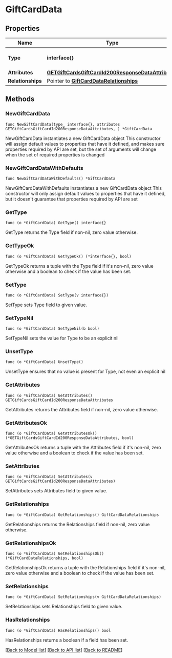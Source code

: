 # GiftCardData

## Properties

Name | Type | Description | Notes
------------ | ------------- | ------------- | -------------
**Type** | **interface{}** | The resource&#39;s type | 
**Attributes** | [**GETGiftCardsGiftCardId200ResponseDataAttributes**](GETGiftCardsGiftCardId200ResponseDataAttributes.md) |  | 
**Relationships** | Pointer to [**GiftCardDataRelationships**](GiftCardDataRelationships.md) |  | [optional] 

## Methods

### NewGiftCardData

`func NewGiftCardData(type_ interface{}, attributes GETGiftCardsGiftCardId200ResponseDataAttributes, ) *GiftCardData`

NewGiftCardData instantiates a new GiftCardData object
This constructor will assign default values to properties that have it defined,
and makes sure properties required by API are set, but the set of arguments
will change when the set of required properties is changed

### NewGiftCardDataWithDefaults

`func NewGiftCardDataWithDefaults() *GiftCardData`

NewGiftCardDataWithDefaults instantiates a new GiftCardData object
This constructor will only assign default values to properties that have it defined,
but it doesn't guarantee that properties required by API are set

### GetType

`func (o *GiftCardData) GetType() interface{}`

GetType returns the Type field if non-nil, zero value otherwise.

### GetTypeOk

`func (o *GiftCardData) GetTypeOk() (*interface{}, bool)`

GetTypeOk returns a tuple with the Type field if it's non-nil, zero value otherwise
and a boolean to check if the value has been set.

### SetType

`func (o *GiftCardData) SetType(v interface{})`

SetType sets Type field to given value.


### SetTypeNil

`func (o *GiftCardData) SetTypeNil(b bool)`

 SetTypeNil sets the value for Type to be an explicit nil

### UnsetType
`func (o *GiftCardData) UnsetType()`

UnsetType ensures that no value is present for Type, not even an explicit nil
### GetAttributes

`func (o *GiftCardData) GetAttributes() GETGiftCardsGiftCardId200ResponseDataAttributes`

GetAttributes returns the Attributes field if non-nil, zero value otherwise.

### GetAttributesOk

`func (o *GiftCardData) GetAttributesOk() (*GETGiftCardsGiftCardId200ResponseDataAttributes, bool)`

GetAttributesOk returns a tuple with the Attributes field if it's non-nil, zero value otherwise
and a boolean to check if the value has been set.

### SetAttributes

`func (o *GiftCardData) SetAttributes(v GETGiftCardsGiftCardId200ResponseDataAttributes)`

SetAttributes sets Attributes field to given value.


### GetRelationships

`func (o *GiftCardData) GetRelationships() GiftCardDataRelationships`

GetRelationships returns the Relationships field if non-nil, zero value otherwise.

### GetRelationshipsOk

`func (o *GiftCardData) GetRelationshipsOk() (*GiftCardDataRelationships, bool)`

GetRelationshipsOk returns a tuple with the Relationships field if it's non-nil, zero value otherwise
and a boolean to check if the value has been set.

### SetRelationships

`func (o *GiftCardData) SetRelationships(v GiftCardDataRelationships)`

SetRelationships sets Relationships field to given value.

### HasRelationships

`func (o *GiftCardData) HasRelationships() bool`

HasRelationships returns a boolean if a field has been set.


[[Back to Model list]](../README.md#documentation-for-models) [[Back to API list]](../README.md#documentation-for-api-endpoints) [[Back to README]](../README.md)


